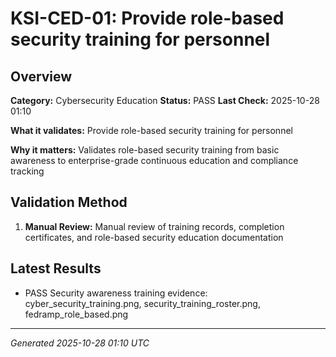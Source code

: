 # KSI-CED-01: Provide role-based security training for personnel

## Overview

**Category:** Cybersecurity Education
**Status:** PASS
**Last Check:** 2025-10-28 01:10

**What it validates:** Provide role-based security training for personnel

**Why it matters:** Validates role-based security training from basic awareness to enterprise-grade continuous education and compliance tracking

## Validation Method

1. **Manual Review:** Manual review of training records, completion certificates, and role-based security education documentation

## Latest Results

- PASS Security awareness training evidence: cyber_security_training.png, security_training_roster.png, fedramp_role_based.png

---
*Generated 2025-10-28 01:10 UTC*